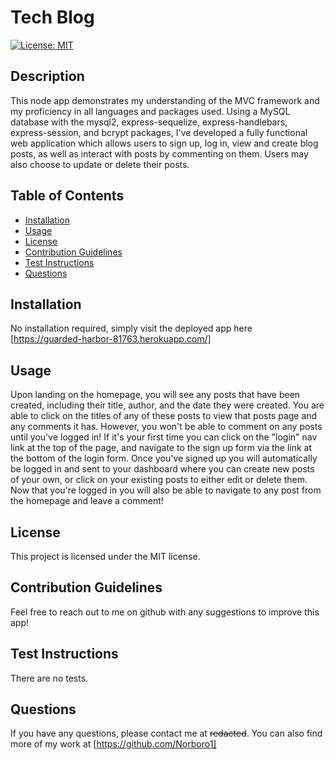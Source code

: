 # Tech Blog
  [![License: MIT](https://img.shields.io/badge/License-MIT-yellow.svg)](https://opensource.org/licenses/MIT)
  
  ## Description
  This node app demonstrates my understanding of the MVC framework and my proficiency in all languages and packages used. Using a MySQL database with the mysql2, express-sequelize, express-handlebars, express-session, and bcrypt packages, I've developed a fully functional web application which allows users to sign up, log in, view and create blog posts, as well as interact with posts by commenting on them. Users may also choose to update or delete their posts.
  
  ## Table of Contents
  * [Installation](#installation)
  * [Usage](#usage)
  * [License](#license)
  * [Contribution Guidelines](#contribution-guidelines)
  * [Test Instructions](#test-instructions)
  * [Questions](#questions)

  ## Installation
  No installation required, simply visit the deployed app here [https://guarded-harbor-81763.herokuapp.com/]

  ## Usage
  Upon landing on the homepage, you will see any posts that have been created, including their title, author, and the date they were created. You are able to click on the titles of any of these posts to view that posts page and any comments it has. However, you won't be able to comment on any posts until you've logged in! If it's your first time you can click on the "login" nav link at the top of the page, and navigate to the sign up form via the link at the bottom of the login form. Once you've signed up you will automatically be logged in and sent to your dashboard where you can create new posts of your own, or click on your existing posts to either edit or delete them. Now that you're logged in you will also be able to navigate to any post from the homepage and leave a comment!

  ## License
  This project is licensed under the MIT license.

  ## Contribution Guidelines
  Feel free to reach out to me on github with any suggestions to improve this app!

  ## Test Instructions
  There are no tests.

  ## Questions
  If you have any questions, please contact me at ~~redacted~~. You can also find more of my work at [https://github.com/Norboro1]
  